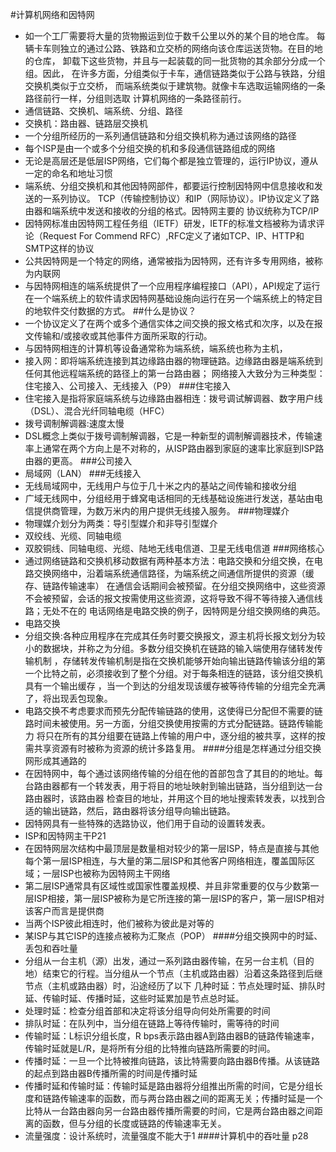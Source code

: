 #计算机网络和因特网
- 如一个工厂需要将大量的货物搬运到位于数千公里以外的某个目的地仓库。
每辆卡车则独立的通过公路、铁路和立交桥的网络向该仓库运送货物。在目的地的仓库，
卸载下这些货物，并且与一起装载的同一批货物的其余部分分成一个组。因此，
在许多方面，分组类似于卡车，通信链路类似于公路与铁路，分组交换机类似于立交桥，
而端系统类似于建筑物。就像卡车选取运输网络的一条路径前行一样，分组则选取
计算机网络的一条路径前行。
- 通信链路、交换机、端系统、分组、路径
- 交换机：路由器、链路层交换机
- 一个分组所经历的一系列通信链路和分组交换机称为通过该网络的路径
- 每个ISP是由一个或多个分组交换的机和多段通信链路组成的网络
- 无论是高层还是低层ISP网络，它们每个都是独立管理的，运行IP协议，遵从一定的命名和地址习惯
- 端系统、分组交换机和其他因特网部件，都要运行控制因特网中信息接收和发送的一系列协议。
TCP（传输控制协议）和IP（网际协议）。IP协议定义了路由器和端系统中发送和接收的分组的格式。因特网主要的
协议统称为TCP/IP
- 因特网标准由因特网工程任务组（IETF）研发，IETF的标准文档被称为请求评论（Request For Commend RFC）,RFC定义了诸如TCP、IP、HTTP和SMTP这样的协议
- 公共因特网是一个特定的网络，通常被指为因特网，还有许多专用网络，被称为内联网
- 与因特网相连的端系统提供了一个应用程序编程接口（API），API规定了运行在一个端系统上的软件请求因特网基础设施向运行在另一个端系统上的特定目的地软件交付数据的方式。
##什么是协议？
- 一个协议定义了在两个或多个通信实体之间交换的报文格式和次序，以及在报文传输和/或接收或其他事件方面所采取的行动。
- 与因特网相连的计算机等设备通常称为端系统，端系统也称为主机，
- 接入网：即将端系统连接到其边缘路由器的物理链路。边缘路由器是端系统到任何其他远程端系统的路径上的第一台路由器；
网络接入大致分为三种类型：住宅接入、公司接入、无线接入（P9）
###住宅接入
- 住宅接入是指将家庭端系统与边缘路由器相连：拨号调试解调器、数字用户线（DSL）、混合光纤同轴电缆（HFC）
- 拨号调制解调器:速度太慢
- DSL概念上类似于拨号调制解调器，它是一种新型的调制解调器技术，传输速率上通常在两个方向上是不对称的，从ISP路由器到家庭的速率比家庭到ISP路由器的更高。
###公司接入
- 局域网（LAN）
###无线接入
- 无线局域网中，无线用户与位于几十米之内的基站之间传输和接收分组
- 广域无线网中，分组经用于蜂窝电话相同的无线基础设施进行发送，基站由电信提供商管理，为数万米内的用户提供无线接入服务。
###物理媒介
- 物理媒介划分为两类：导引型媒介和非导引型媒介
- 双绞线、光缆、同轴电缆
- 双胶铜线、同轴电缆、光缆、陆地无线电信道、卫星无线电信道
###网络核心
- 通过网络链路和交换机移动数据有两种基本方法：电路交换和分组交换，在电路交换网络中，沿着端系统通信路径，为端系统之间通信所提供的资源（缓存、链路传输速率）
在通信会话期间会被预留。在分组交换网络中，这些资源不会被预留，会话的报文按需使用这些资源，这将导致不得不等待接入通信线路；无处不在的
电话网络是电路交换的例子，因特网是分组交换网络的典范。
- 电路交换
- 分组交换:各种应用程序在完成其任务时要交换报文，源主机将长报文划分为较小的数据块，并称之为分组。多数分组交换机在链路的输入端使用存储转发传输机制
，存储转发传输机制是指在交换机能够开始向输出链路传输该分组的第一个比特之前，必须接收到了整个分组。对于每条相连的链路，该分组交换机具有一个输出缓存
，当一个到达的分组发现该缓存被等待传输的分组完全充满了，将出现丢包现象。
- 电路交换不考虑要求而预先分配传输链路的使用，这使得已分配但不需要的链路时间未被使用。另一方面，分组交换使用按需的方式分配链路。链路传输能力
将只在所有的其分组要在链路上传输的用户中，逐分组的被共享，这样的按需共享资源有时被称为资源的统计多路复用。
####分组是怎样通过分组交换网形成其通路的
- 在因特网中，每个通过该网络传输的分组在他的首部包含了其目的的地址。每台路由器都有一个转发表，用于将目的地址映射到输出链路，当分组到达一台路由器时，该路由器
检查目的地址，并用这个目的地址搜索转发表，以找到合适的输出链路，然后，路由器将该分组导向输出链路。
- 因特网具有一些特殊的选路协议，他们用于自动的设置转发表。
- ISP和因特网主干P21
- 在因特网层次结构中最顶层是数量相对较少的第一层ISP，特点是直接与其他每个第一层ISP相连，与大量的第二层ISP和其他客户网络相连，覆盖国际区域；一层ISP也被称为因特网主干网络
- 第二层ISP通常具有区域性或国家性覆盖规模、并且非常重要的仅与少数第一层ISP相接，第一层ISP被称为是它所连接的第一层ISP的客户，第一层ISP相对该客户而言是提供商
- 当两个ISP彼此相连时，他们被称为彼此是对等的
- 某ISP与其它ISP的连接点被称为汇聚点（POP）
####分组交换网中的时延、丢包和吞吐量
- 分组从一台主机（源）出发，通过一系列路由器传输，在另一台主机（目的地）结束它的行程。当分组从一个节点（主机或路由器）沿着这条路径到后继节点（主机或路由器）时，沿途经历了以下
几种时延：节点处理时延、排队时延、传输时延、传播时延，这些时延累加是节点总时延。
- 处理时延：检查分组首部和决定将该分组导向何处所需要的时间
- 排队时延：在队列中，当分组在链路上等待传输时，需等待的时间
- 传输时延：L标识分组长度，R bps表示路由器A到路由器B的链路传输速率，传输时延就是L/R，是将所有分组的比特推向链路所需要的时间。
- 传播时延：一旦一个比特被推向链路，该比特需要向路由器B传播。从该链路的起点到路由器B传播所需的时间是传播时延
- 传播时延和传输时延：传输时延是路由器将分组推出所需的时间，它是分组长度和链路传输速率的函数，而与两台路由器之间的距离无关；传播时延是一个比特从一台路由器向另一台路由器传播所需要的时间，它是两台路由器之间距离的函数，但与分组的长度或链路的传输速率无关。
- 流量强度：设计系统时，流量强度不能大于1
####计算机中的吞吐量
p28
